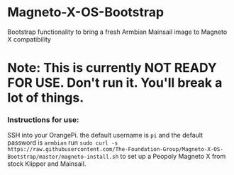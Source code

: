 # Magneto-X-OS-Bootstrap
Bootstrap functionality to bring a fresh Armbian Mainsail image to Magneto X compatibility

# Note: This is currently NOT READY FOR USE. Don't run it. You'll break a lot of things. #

### Instructions for use: ###
SSH into your OrangePi. the default username is `pi` and the default password is `armbian`
run `sudo curl -s https://raw.githubusercontent.com/The-Foundation-Group/Magneto-X-OS-Bootstrap/master/magneto-install.sh` to set up a Peopoly Magneto X from stock Klipper and Mainsail.